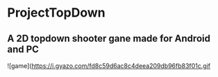 # ProjectTopDown
## A 2D topdown shooter gane made for Android and PC
![game](https://i.gyazo.com/fd8c59d6ac8c4deea209db96fb83f01c.gif
